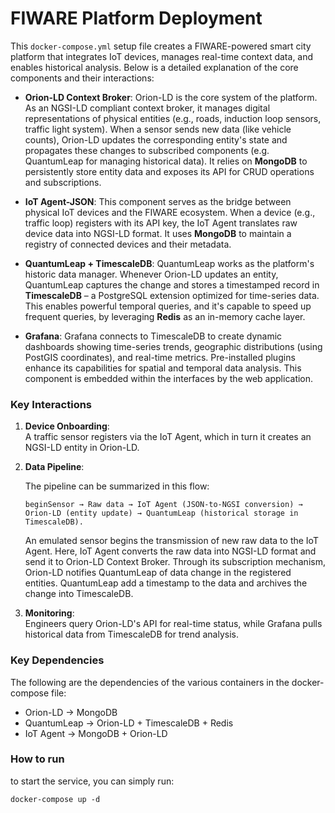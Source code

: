 # FIWARE Platform Deployment

This ```docker-compose.yml``` setup file creates a FIWARE-powered smart city platform that integrates IoT devices, manages real-time context data, and enables historical analysis. Below is a detailed explanation of the core components and their interactions:
  -  **Orion-LD Context Broker**: Orion-LD is the core system of the platform. As an NGSI-LD compliant context broker, it manages digital representations of physical entities (e.g., roads, induction loop sensors, traffic light system). When a sensor sends new data (like vehicle counts), 
Orion-LD updates the corresponding entity's state and propagates these changes to subscribed components (e.g. QuantumLeap for managing historical data). It relies on **MongoDB** to persistently store entity data and exposes its API for CRUD operations and subscriptions.

  -  **IoT Agent-JSON**: This component serves as the bridge between physical IoT devices and the FIWARE ecosystem. When a device (e.g., traffic loop) registers with its API key, the IoT Agent translates raw device data into NGSI-LD format. It uses **MongoDB** to maintain a registry of connected devices and their metadata.

  -  **QuantumLeap + TimescaleDB**: QuantumLeap works as the platform's historic data manager. Whenever Orion-LD updates an entity, QuantumLeap captures the change and stores a timestamped record in **TimescaleDB** – a PostgreSQL extension optimized for time-series data. This enables powerful temporal queries, and it's capable
to speed up frequent queries, by leveraging **Redis** as an in-memory cache layer.

  -  **Grafana**: Grafana connects to TimescaleDB to create dynamic dashboards showing time-series trends, geographic distributions (using PostGIS coordinates), and real-time metrics. Pre-installed plugins enhance its capabilities for spatial and temporal data analysis. This component is embedded within the interfaces by the web application. 


### Key Interactions
1. **Device Onboarding**:  
   A traffic sensor registers via the IoT Agent, which in turn it creates an NGSI-LD entity in Orion-LD.

2. **Data Pipeline**:

   The pipeline can be summarized in this flow:
   
    ```beginSensor → Raw data → IoT Agent (JSON-to-NGSI conversion) → Orion-LD (entity update) → QuantumLeap (historical storage in TimescaleDB).```
   
   An emulated sensor begins the transmission of new raw data to the IoT Agent. Here, IoT Agent converts the raw data into NGSI-LD format and send it to Orion-LD Context Broker.
   Through its subscription mechanism, Orion-LD notifies QuantumLeap of data change in the registered entities. QuantumLeap add a timestamp to the data and archives the change into TimescaleDB.
   

4. **Monitoring**:  
   Engineers query Orion-LD's API for real-time status, while Grafana pulls historical data from TimescaleDB for trend analysis.

### Key Dependencies
The following are the dependencies of the various containers in the docker-compose file:
  - Orion-LD → MongoDB
  - QuantumLeap → Orion-LD + TimescaleDB + Redis
  - IoT Agent → MongoDB + Orion-LD
   
### How to run
to start the service, you can simply run:
```
docker-compose up -d
```
